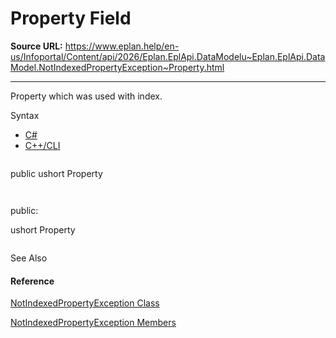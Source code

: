 # Property Field

**Source URL:** https://www.eplan.help/en-us/Infoportal/Content/api/2026/Eplan.EplApi.DataModelu~Eplan.EplApi.DataModel.NotIndexedPropertyException~Property.html

---

Property which was used with index.

Syntax

- [C#](#i-syntax-CS)
- [C++/CLI](#i-syntax-CPP2005)

```
```
public ushort Property
```
```

```
```
public:
ushort Property
```
```



See Also

#### Reference

[NotIndexedPropertyException Class](Eplan.EplApi.DataModelu~Eplan.EplApi.DataModel.NotIndexedPropertyException.html)
  
[NotIndexedPropertyException Members](Eplan.EplApi.DataModelu~Eplan.EplApi.DataModel.NotIndexedPropertyException_members.html)